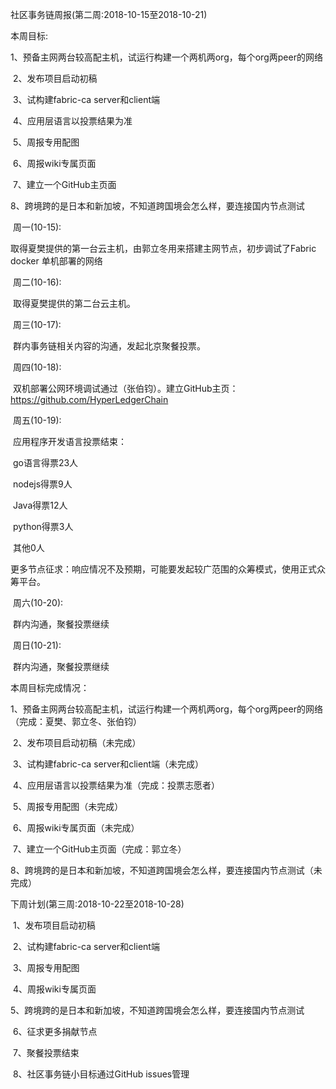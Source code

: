 社区事务链周报(第二周:2018-10-15至2018-10-21)

本周目标:

​		1、预备主网两台较高配主机，试运行构建一个两机两org，每个org两peer的网络

​		2、发布项目启动初稿

​		3、试构建fabric-ca server和client端

​		4、应用层语言以投票结果为准

​		5、周报专用配图

​		6、周报wiki专属页面

​		7、建立一个GitHub主页面

​		8、跨境跨的是日本和新加坡，不知道跨国境会怎么样，要连接国内节点测试



​	周一(10-15):

​		取得夏樊提供的第一台云主机，由郭立冬用来搭建主网节点，初步调试了Fabric docker 单机部署的网络

​	周二(10-16):

​		取得夏樊提供的第二台云主机。

​	周三(10-17):

​		群内事务链相关内容的沟通，发起北京聚餐投票。

​	周四(10-18):

​		双机部署公网环境调试通过（张伯钧）。建立GitHub主页：<https://github.com/HyperLedgerChain>

​	周五(10-19):

​		应用程序开发语言投票结束：

​			go语言得票23人

​			nodejs得票9人

​			Java得票12人

​			python得票3人

​			其他0人

​		更多节点征求：响应情况不及预期，可能要发起较广范围的众筹模式，使用正式众筹平台。

​	周六(10-20):

​		群内沟通，聚餐投票继续

​	周日(10-21):

​		群内沟通，聚餐投票继续



本周目标完成情况：

​	 1、预备主网两台较高配主机，试运行构建一个两机两org，每个org两peer的网络（完成：夏樊、郭立冬、张伯钧）

​	2、发布项目启动初稿（未完成）

​	3、试构建fabric-ca server和client端（未完成）

​	4、应用层语言以投票结果为准（完成：投票志愿者）

​	5、周报专用配图（未完成）

​	6、周报wiki专属页面（未完成）

​	7、建立一个GitHub主页面（完成：郭立冬）

​	8、跨境跨的是日本和新加坡，不知道跨国境会怎么样，要连接国内节点测试（未完成）



下周计划(第三周:2018-10-22至2018-10-28)

​	1、发布项目启动初稿

​	2、试构建fabric-ca server和client端

​	3、周报专用配图

​	4、周报wiki专属页面

​	5、跨境跨的是日本和新加坡，不知道跨国境会怎么样，要连接国内节点测试

​	6、征求更多捐献节点

​	7、聚餐投票结束

​	8、社区事务链小目标通过GitHub issues管理